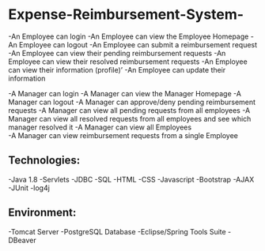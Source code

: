 # Expense-Reimbursement-System-

-An Employee can login
-An Employee can view the Employee Homepage
-An Employee can logout
-An Employee can submit a reimbursement request
-An Employee can view their pending reimbursement requests
-An Employee can view their resolved reimbursement requests
-An Employee can view their information (profile)’
-An Employee can update their information 

-A Manager can login
-A Manager can view the Manager Homepage
-A Manager can logout
-A Manager can approve/deny pending reimbursement requests
-A Manager can view all pending requests from all employees
-A Manager can view all resolved requests from all employees and see which manager resolved it
-A Manager can view all Employees	
-A Manager can view reimbursement requests from a single Employee


Technologies:
------------------------------------------------------------------
-Java 1.8
-Servlets
-JDBC
-SQL
-HTML
-CSS
-Javascript
-Bootstrap
-AJAX
-JUnit
-log4j 

Environment:
------------------------------------------------------------------
-Tomcat Server
-PostgreSQL Database
-Eclipse/Spring Tools Suite
-DBeaver
